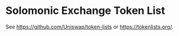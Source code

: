 # Solomonic Exchange Token List

See https://github.com/Uniswap/token-lists or https://tokenlists.org/.
